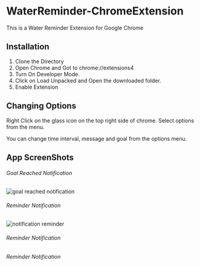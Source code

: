 # WaterReminder-ChromeExtension
This is a Water Reminder Extension for Google Chrome



## Installation


1. Clone the Directory
2. Open Chrome and Got to chrome://extensions4
3. Turn On Developer Mode.
4. Click on Load Unpacked and Open the downloaded folder.
5. Enable Extension


## Changing Options

Right Click on the glass icon on the top right side of chrome. Select options from the menu. 

You can change time interval, message and goal from the options menu.




## App ScreenShots

###### Goal Reached Notification

![goal reached notification](https://user-images.githubusercontent.com/22031979/38853908-63d2aab6-423c-11e8-92ea-19617747a68a.PNG)


###### Reminder Notification

![notification reminder](https://user-images.githubusercontent.com/22031979/38854012-b7bab394-423c-11e8-801a-df76ab3b2bcb.PNG)


###### Reminder Notification


###### Reminder Notification


